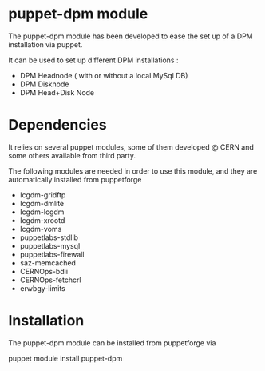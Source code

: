 puppet-dpm module
======

The puppet-dpm module has been developed to ease the set up of a DPM installation via puppet.

It can be used to set up different DPM installations :

 - DPM Headnode ( with or without a local MySql DB)
 - DPM Disknode
 - DPM Head+Disk Node 
 
Dependencies
=====

It relies on several puppet modules, some of them developed @ CERN and some others available from third party.

The following modules are needed in order to use this module, and they are automatically installed from puppetforge

 - lcgdm-gridftp 
 - lcgdm-dmlite
 - lcgdm-lcgdm
 - lcgdm-xrootd
 - lcgdm-voms
 - puppetlabs-stdlib
 - puppetlabs-mysql
 - puppetlabs-firewall
 - saz-memcached
 - CERNOps-bdii
 - CERNOps-fetchcrl
 - erwbgy-limits

 Installation
=====

The puppet-dpm module can be installed from puppetforge via

puppet module install puppet-dpm


 
 
